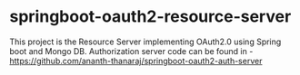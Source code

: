 # springboot-oauth2-resource-server

This project is the Resource Server implementing OAuth2.0 using Spring boot and Mongo DB.
Authorization server code can be found in - https://github.com/ananth-thanaraj/springboot-oauth2-auth-server
